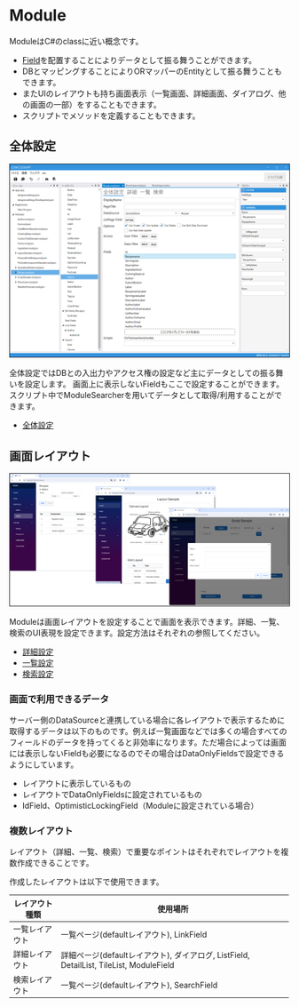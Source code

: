 # Module
ModuleはC#のclassに近い概念です。
- [Field](field.md)を配置することによりデータとして振る舞うことができます。
- DBとマッピングすることによりORマッパーのEntityとして振る舞うこともできます。
- またUIのレイアウトも持ち画面表示（一覧画面、詳細画面、ダイアログ、他の画面の一部）をすることもできます。
- スクリプトでメソッドを定義することもできます。

## 全体設定
<img src="images/module_general.png" width="600" alt="モジュール全体" title="モジュール全体" style="border: 1px solid;">

全体設定ではDBとの入出力やアクセス権の設定など主にデータとしての振る舞いを設定します。
画面上に表示しないFieldもここで設定することができます。スクリプト中でModuleSearcherを用いてデータとして取得/利用することができます。

- [全体設定](module_general.md)

## 画面レイアウト
<img src="../images/module_ui.png" width="600" style="border: 1px solid;">

Moduleは画面レイアウトを設定することで画面を表示できます。詳細、一覧、検索のUI表現を設定できます。設定方法はそれぞれの参照してください。
- [詳細設定](module_detail.md)
- [一覧設定](module_list.md)
- [検索設定](module_search.md)

### 画面で利用できるデータ
サーバー側のDataSourceと連携している場合に各レイアウトで表示するために取得するデータは以下のものです。例えば一覧画面などでは多くの場合すべてのフィールドのデータを持ってくると非効率になります。ただ場合によっては画面には表示しないFieldも必要になるのでその場合はDataOnlyFieldsで設定できるようにしています。
- レイアウトに表示しているもの
- レイアウトでDataOnlyFieldsに設定されているもの
- IdField、OptimisticLockingField（Moduleに設定されている場合）

### 複数レイアウト
レイアウト（詳細、一覧、検索）で重要なポイントはそれぞれでレイアウトを複数作成できることです。

作成したレイアウトは以下で使用できます。

| レイアウト種類 | 使用場所                                                                            |
|---------|---------------------------------------------------------------------------------|
| 一覧レイアウト | 一覧ページ(defaultレイアウト), LinkField                                                  |
| 詳細レイアウト | 詳細ページ(defaultレイアウト), ダイアログ, ListField, DetailList, TileList, ModuleField |
| 検索レイアウト | 一覧ページ(defaultレイアウト), SearchField                                                |
